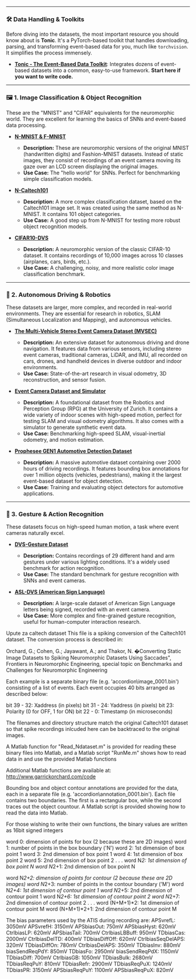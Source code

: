 -----

### 🛠️ Data Handling & Toolkits

Before diving into the datasets, the most important resource you should know about is **Tonic**. It's a PyTorch-based toolkit that handles downloading, parsing, and transforming event-based data for you, much like `torchvision`. It simplifies the process immensely.

  * **[Tonic - The Event-Based Data Toolkit](https://github.com/neuromorphs/tonic)**: Integrates dozens of event-based datasets into a common, easy-to-use framework. **Start here if you want to write code.**

-----

### 🖼️ 1. Image Classification & Object Recognition

These are the "MNIST" and "CIFAR" equivalents for the neuromorphic world. They are excellent for learning the basics of SNNs and event-based data processing.

  * **[N-MNIST & F-MNIST](https://www.garrickorchard.com/datasets/n-mnist)**

      * **Description:** These are neuromorphic versions of the original MNIST (handwritten digits) and Fashion-MNIST datasets. Instead of static images, they consist of recordings of an event camera moving its gaze over an LCD screen displaying the original images.
      * **Use Case:** The "hello world" for SNNs. Perfect for benchmarking simple classification models.

  * **[N-Caltech101](https://www.garrickorchard.com/datasets/n-caltech101)**

      * **Description:** A more complex classification dataset, based on the Caltech101 image set. It was created using the same method as N-MNIST. It contains 101 object categories.
      * **Use Case:** A good step up from N-MNIST for testing more robust object recognition models.

  * **[CIFAR10-DVS](https://www.google.com/search?q=https://figshare.com/articles/dataset/CIFAR10-DVS_a_neuromorphic_dataset_for_object_classification/4724671)**

      * **Description:** A neuromorphic version of the classic CIFAR-10 dataset. It contains recordings of 10,000 images across 10 classes (airplanes, cars, birds, etc.).
      * **Use Case:** A challenging, noisy, and more realistic color image classification benchmark.

-----

### 🚗 2. Autonomous Driving & Robotics

These datasets are larger, more complex, and recorded in real-world environments. They are essential for research in robotics, SLAM (Simultaneous Localization and Mapping), and autonomous vehicles.

  * **[The Multi-Vehicle Stereo Event Camera Dataset (MVSEC)](https://daniilidis-group.github.io/mvsec/)**

      * **Description:** An extensive dataset for autonomous driving and drone navigation. It features data from various sensors, including stereo event cameras, traditional cameras, LiDAR, and IMU, all recorded on cars, drones, and handheld devices in diverse outdoor and indoor environments.
      * **Use Case:** State-of-the-art research in visual odometry, 3D reconstruction, and sensor fusion.

  * **[Event Camera Dataset and Simulator](https://rpg.ifi.uzh.ch/davis_data.html)**

      * **Description:** A foundational dataset from the Robotics and Perception Group (RPG) at the University of Zurich. It contains a wide variety of indoor scenes with high-speed motion, perfect for testing SLAM and visual odometry algorithms. It also comes with a simulator to generate synthetic event data.
      * **Use Case:** Benchmarking high-speed SLAM, visual-inertial odometry, and motion estimation.

  * **[Prophesee GEN1 Automotive Detection Dataset](https://www.google.com/search?q=https://www.prophesee.ai/2020/07/15/automotive-dataset-1-million-objects/)**

      * **Description:** A massive automotive dataset containing over 2000 hours of driving recordings. It features bounding box annotations for over 1 million objects (vehicles, pedestrians), making it the largest event-based dataset for object detection.
      * **Use Case:** Training and evaluating object detectors for automotive applications.

-----

### 👋 3. Gesture & Action Recognition

These datasets focus on high-speed human motion, a task where event cameras naturally excel.

  * **[DVS-Gesture Dataset](https://www.google.com/search?q=https://research.ibm.com/interactive/dvs-gesture/)**

      * **Description:** Contains recordings of 29 different hand and arm gestures under various lighting conditions. It's a widely used benchmark for action recognition.
      * **Use Case:** The standard benchmark for gesture recognition with SNNs and event cameras.

  * **[ASL-DVS (American Sign Language)](https://www.frontiersin.org/articles/10.3389/fnins.2017.00735/full)**

      * **Description:** A large-scale dataset of American Sign Language letters being signed, recorded with an event camera.
      * **Use Case:** More complex and fine-grained gesture recognition, useful for human-computer interaction research.


Upute za caltech dataset
This file is a spiking conversion of the Caltech101 dataset. The conversion process is described in:

Orchard, G.; Cohen, G.; Jayawant, A.; and Thakor, N.  �Converting Static Image Datasets to Spiking Neuromorphic Datasets Using Saccades", Frontiers in Neuromorphic Engineering,  special topic on Benchmarks and Challenges for Neuromorphic Engineering


Each example is a separate binary file (e.g. 'accordion\image_0001.bin') consisting of a list of events. Each event occupies 40 bits arranged as described below:

bit 39 - 32: Xaddress (in pixels)
bit 31 - 24: Yaddress (in pixels)
bit 23: Polarity (0 for OFF, 1 for ON)
bit 22 - 0: Timestamp (in microseconds)

The filenames and directory structure match the original Caltech101 dataset so that spike recordings inlcuded here can be backtraced to the original images.


A Matlab function for "Read_Ndataset.m" is provided for reading these binary files into Matlab, and a Matlab script "RunMe.m" shows how to read data in and use the provided Matlab functions


Additional Matlab functions are available at: http://www.garrickorchard.com/code



Bounding box and object contour annotations are provided for the data, each in a separate file (e.g. 'accordion\annotation_0001.bin'). Each file contains two boundaries. The first is a rectangular box, while the second traces out the object countour. A Matlab script is provided showing how to read the data into Matlab.

For those wishing to write their own functions, the binary values are written as 16bit signed integers

word 0: dimension of points for box (2 because these are 2D images)
word 1: number of points in the box boundary ('N')
word 2: 1st dimension of box point 1
word 3: 2nd dimension of box point 1
word 4: 1st dimension of box point 2
word 5: 2nd dimension of box point 2
.
.
.
word N*2: 1st dimension of box point N
word N*2+1: 2nd dimension of box point N

word N*2+2: dimension of points for contour (2 because these are 2D images)
word N*2+3: number of points in the contour boundary ('M')
word N*2+4: 1st dimension of contour point 1
word N*2+5: 2nd dimension of contour point 1
word N*2+6: 1st dimension of contour point 2
word N*2+7: 2nd dimension of contour point 2
.
.
.
word (N+M+1)*2: 1st dimension of contour point M
word (N+M+1)*2+1: 2nd dimension of contour point M



The bias parameters used by the ATIS during recording are:
APSvrefL:  3050mV
APSvrefH:  3150mV
APSbiasOut: 750mV
APSbiasHyst: 620mV
CtrlbiasLP: 620mV
APSbiasTail: 700mV
CtrlbiasLBBuff: 950mV
TDbiasCas: 2000mV
CtrlbiasDelTD: 400mV
TDbiasDiffOff: 620mV
CtrlbiasSeqDelAPS: 320mV
TDbiasDiffOn: 780mV
CtrlbiasDelAPS: 350mV
TDbiasInv: 880mV
biasSendReqPdY: 850mV
TDbiasFo: 2950mV
biasSendReqPdX: 1150mV
TDbiasDiff: 700mV
CtrlbiasGB: 1050mV
TDbiasBulk: 2680mV
TDbiasReqPuY: 810mV
TDbiasRefr: 2900mV
TDbiasReqPuX: 1240mV
TDbiasPR: 3150mV
APSbiasReqPuY: 1100mV
APSbiasReqPuX: 820mV

